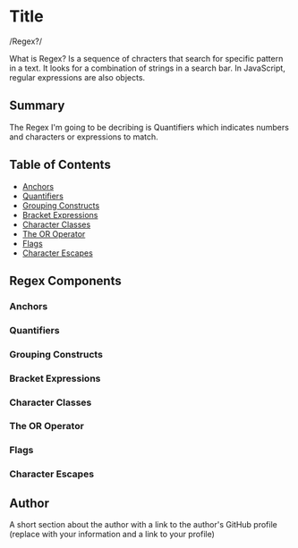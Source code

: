 # Title 
/Regex?/

What is Regex? Is a sequence of chracters that search for specific pattern in a text. It looks for a combination of strings in a search bar. In JavaScript, regular expressions are also objects. 
## Summary

The Regex I'm going to be decribing is Quantifiers which indicates numbers and characters or expressions to match. 

## Table of Contents

- [Anchors](#anchors)
- [Quantifiers](#quantifiers)
- [Grouping Constructs](#grouping-constructs)
- [Bracket Expressions](#bracket-expressions)
- [Character Classes](#character-classes)
- [The OR Operator](#the-or-operator)
- [Flags](#flags)
- [Character Escapes](#character-escapes)

## Regex Components

### Anchors

### Quantifiers

### Grouping Constructs

### Bracket Expressions

### Character Classes

### The OR Operator

### Flags

### Character Escapes

## Author

A short section about the author with a link to the author's GitHub profile (replace with your information and a link to your profile)
